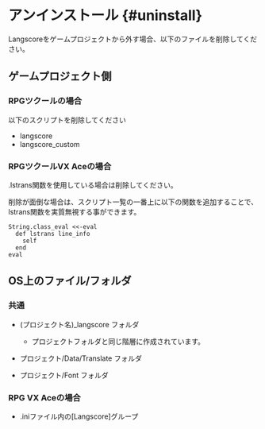 # アンインストール {#uninstall}

Langscoreをゲームプロジェクトから外す場合、以下のファイルを削除してください。

## ゲームプロジェクト側

### RPGツクールの場合

以下のスクリプトを削除してください

* langscore
* langscore_custom


### RPGツクールVX Aceの場合

.lstrans関数を使用している場合は削除してください。

削除が面倒な場合は、スクリプト一覧の一番上に以下の関数を追加することで、lstrans関数を実質無視する事ができます。

```
String.class_eval <<-eval
  def lstrans line_info
    self
  end
eval
```


## OS上のファイル/フォルダ

### 共通

* (プロジェクト名)_langscore フォルダ
  - プロジェクトフォルダと同じ階層に作成されています。

* プロジェクト/Data/Translate フォルダ

* プロジェクト/Font フォルダ

### RPG VX Aceの場合

* .iniファイル内の[Langscore]グループ